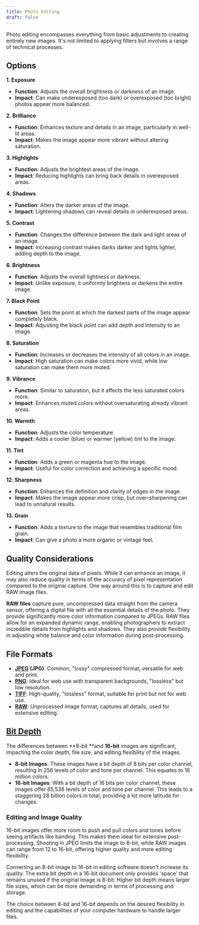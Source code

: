 ```yaml
---
title: Photo Editing
draft: false
---
```


Photo editing encompasses everything from basic adjustments to creating entirely new images. It's not limited to applying filters but involves a range of technical processes.

## Options

**1. Exposure**
- **Function**: Adjusts the overall brightness or darkness of an image.
- **Impact**: Can make underexposed (too dark) or overexposed (too bright) photos appear more balanced.

**2. Brilliance**
- **Function**: Enhances texture and details in an image, particularly in well-lit areas.
- **Impact**: Makes the image appear more vibrant without altering saturation.

**3. Highlights**
- **Function**: Adjusts the brightest areas of the image.
- **Impact**: Reducing highlights can bring back details in overexposed areas.

**4. Shadows**
- **Function**: Alters the darker areas of the image.
- **Impact**: Lightening shadows can reveal details in underexposed areas.

**5. Contrast**
- **Function**: Changes the difference between the dark and light areas of an image.
- **Impact**: Increasing contrast makes darks darker and lights lighter, adding depth to the image.

**6. Brightness**
- **Function**: Adjusts the overall lightness or darkness.
- **Impact**: Unlike exposure, it uniformly brightens or darkens the entire image.

**7. Black Point**
- **Function**: Sets the point at which the darkest parts of the image appear completely black.
- **Impact**: Adjusting the black point can add depth and intensity to an image.

**8. Saturation**
- **Function**: Increases or decreases the intensity of all colors in an image.
- **Impact**: High saturation can make colors more vivid, while low saturation can make them more muted.

**9. Vibrance**
- **Function**: Similar to saturation, but it affects the less saturated colors more.
- **Impact**: Enhances muted colors without oversaturating already vibrant areas.

**10. Warmth**
- **Function**: Adjusts the color temperature.
- **Impact**: Adds a cooler (blue) or warmer (yellow) tint to the image.

**11. Tint**
- **Function**: Adds a green or magenta hue to the image.
- **Impact**: Useful for color correction and achieving a specific mood.

**12. Sharpness**
- **Function**: Enhances the definition and clarity of edges in the image.
- **Impact**: Makes the image appear more crisp, but over-sharpening can lead to unnatural results.

**13. Grain**
- **Function**: Adds a texture to the image that resembles traditional film grain.
- **Impact**: Can give a photo a more organic or vintage feel.

## Quality Considerations

Editing alters the original data of pixels. While it can enhance an image, it may also reduce quality in terms of the accuracy of pixel representation compared to the original capture. One way around this is to capture and edit RAW image files.

**RAW files** capture pure, uncompressed data straight from the camera sensor, offering a digital file with all the essential details of the photo. They provide significantly more color information compared to JPEGs. RAW files allow for an expanded dynamic range, enabling photographers to extract incredible details from highlights and shadows. They also provide flexibility in adjusting white balance and color information during post-processing.

## File Formats

- **[JPEG](https://www.loc.gov/preservation/digital/formats/fdd/fdd000017.shtml) (JPG)**: Common, "lossy" compressed format, versatile for web and print.
- **[PNG](https://www.loc.gov/preservation/digital/formats/fdd/fdd000153.shtml)**: Ideal for web use with transparent backgrounds, "lossless" but low resolution.
- **[TIFF](https://www.loc.gov/preservation/digital/formats/fdd/fdd000022.shtml)**: High-quality, "lossless" format, suitable for print but not for web use.
- **[RAW](https://en.wikipedia.org/wiki/Raw_image_format)**: Unprocessed image format, captures all details, used for extensive editing.

## [Bit Depth](https://en.wikipedia.org/wiki/Color_depth)

The differences between **8-bit **and **16-bit** images are significant, impacting the color depth, file size, and editing flexibility of the images.

- **8-bit Images**: These images have a bit depth of 8 bits per color channel, resulting in 256 levels of color and tone per channel. This equates to 16 million colors.
- **16-bit Images**: With a bit depth of 16 bits per color channel, these images offer 65,536 levels of color and tone per channel. This leads to a staggering 28 billion colors in total, providing a lot more latitude for changes.

### Editing and Image Quality

16-bit images offer more room to push and pull colors and tones before seeing artifacts like banding. This makes them ideal for extensive post-processing. Shooting in JPEG limits the image to 8-bit, while RAW images can range from 12 to 16-bit, offering higher quality and more editing flexibility.

Converting an 8-bit image to 16-bit in editing software doesn't increase its quality. The extra bit depth in a 16-bit document only provides 'space' that remains unused if the original image is 8-bit. Higher bit depth means larger file sizes, which can be more demanding in terms of processing and storage.

The choice between 8-bit and 16-bit depends on the desired flexibility in editing and the capabilities of your computer hardware to handle larger files.